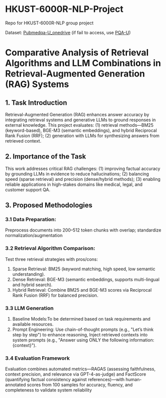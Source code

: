 # HKUST-6000R-NLP-Project
Repo for HKUST-6000R-NLP group project

Dataset:
[Pubmedqa-U_onedrive](https://hkustconnect-my.sharepoint.com/:u:/g/personal/ychenni_connect_ust_hk/EZmdZoZpVWdDnYckcfmMYogBEeKqaKiyDG1MRLwTKT9dqQ?e=XIiXwq)
(if fail to access, use [PQA-U](https://drive.google.com/open?id=1RsGLINVce-0GsDkCLDuLZmoLuzfmoCuQ))


# Comparative Analysis of Retrieval Algorithms and LLM Combinations in Retrieval-Augmented Generation (RAG) Systems

## 1. Task Introduction
  Retrieval-Augmented Generation (RAG) enhances answer accuracy by integrating retrieval systems and generative LLMs to ground responses in external knowledge. This project evaluates: (1) retrieval methods—BM25 (keyword-based), BGE-M3 (semantic embeddings), and hybrid Reciprocal Rank Fusion (RRF); (2) generation with LLMs for synthesizing answers from retrieved context.
## 2. Importance of the Task
  This work addresses critical RAG challenges: (1) improving factual accuracy by grounding LLMs in evidence to reduce hallucinations; (2) balancing speed (sparse retrieval) and precision (dense/hybrid methods); (3) enabling reliable applications in high-stakes domains like medical, legal, and customer support QA.
## 3. Proposed Methodologies
### 3.1 Data Preparation: 
  Preprocess documents into 200–512 token chunks with overlap; standardize normalization/augmentation
### 3.2 Retrieval Algorithm Comparison:
  Test three retrieval strategies with pros/cons: 
  1.	Sparse Retrieval: BM25 (keyword matching, high speed, low semantic understanding).
  2.	Dense Retrieval: BGE-M3 (semantic embeddings, supports multi-lingual and hybrid search).
  3.	Hybrid Retrieval: Combine BM25 and BGE-M3 scores via Reciprocal Rank Fusion (RRF) for balanced precision.
### 3.3 LLM Generation
  1.	Baseline Models:To be determined based on task requirements and available resources.
  2.	Prompt Engineering: Use chain-of-thought prompts (e.g., "Let’s think step by step") to enhance reasoning, Inject retrieved contexts into system prompts (e.g., "Answer using ONLY the following information: {context}").
### 3.4 Evaluation Framework

  Evaluation combines automated metrics—RAGAS (assessing faithfulness, context precision, and relevance via GPT-4-as-judge) and FactScore (quantifying factual consistency against references)—with human-annotated scores from 100 samples for accuracy, fluency, and completeness to validate system reliability

